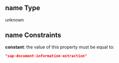 ## name Type

unknown

## name Constraints

**constant**: the value of this property must be equal to:

```json
"sap-document-information-extraction"
```
